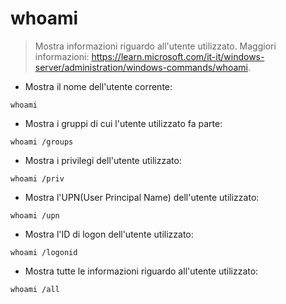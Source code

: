 # whoami

> Mostra informazioni riguardo all'utente utilizzato.
> Maggiori informazioni: <https://learn.microsoft.com/it-it/windows-server/administration/windows-commands/whoami>.

- Mostra il nome dell'utente corrente:

`whoami`

- Mostra i gruppi di cui l'utente utilizzato fa parte:

`whoami /groups`

- Mostra i privilegi dell'utente utilizzato:

`whoami /priv`

- Mostra l'UPN(User Principal Name) dell'utente utilizzato:

`whoami /upn`

- Mostra l'ID di logon dell'utente utilizzato:

`whoami /logonid`

- Mostra tutte le informazioni riguardo all'utente utilizzato:

`whoami /all`
